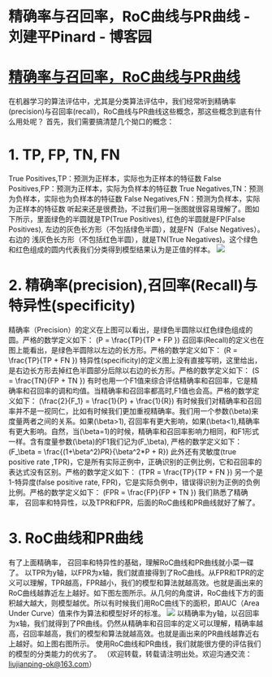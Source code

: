 
# 精确率与召回率，RoC曲线与PR曲线 - 刘建平Pinard - 博客园






# [精确率与召回率，RoC曲线与PR曲线](https://www.cnblogs.com/pinard/p/5993450.html)
在机器学习的算法评估中，尤其是分类算法评估中，我们经常听到精确率(precision)与召回率(recall)，RoC曲线与PR曲线这些概念，那这些概念到底有什么用处呢？
首先，我们需要搞清楚几个拗口的概念：
# 1. TP, FP, TN, FN
True Positives,TP：预测为正样本，实际也为正样本的特征数
False Positives,FP：预测为正样本，实际为负样本的特征数
True Negatives,TN：预测为负样本，实际也为负样本的特征数
False Negatives,FN：预测为负样本，实际为正样本的特征数
听起来还是很费劲，不过我们用一张图就很容易理解了。图如下所示，里面绿色的半圆就是TP(True Positives), 红色的半圆就是FP(False Positives), 左边的灰色长方形（不包括绿色半圆），就是FN（False Negatives）。右边的 浅灰色长方形（不包括红色半圆），就是TN(True Negatives)。这个绿色和红色组成的圆内代表我们分类得到模型结果认为是正值的样本。
![](https://images2015.cnblogs.com/blog/1042406/201610/1042406-20161024154443875-2037260202.jpg)

# 2. 精确率(precision),召回率(Recall)与特异性(specificity)
精确率（Precision）的定义在上图可以看出，是绿色半圆除以红色绿色组成的圆。严格的数学定义如下：
\(P = \frac{TP}{TP + FP }\)
召回率(Recall)的定义也在图上能看出，是绿色半圆除以左边的长方形。严格的数学定义如下：
\(R = \frac{TP}{TP + FN }\)
特异性(specificity)的定义图上没有直接写明，这里给出，是右边长方形去掉红色半圆部分后除以右边的长方形。严格的数学定义如下：
\(S = \frac{TN}{FP + TN }\)
有时也用一个F1值来综合评估精确率和召回率，它是精确率和召回率的调和均值。当精确率和召回率都高时,F1值也会高。严格的数学定义如下：
\(\frac{2}{F_1} = \frac{1}{P} + \frac{1}{R}\)
有时候我们对精确率和召回率并不是一视同仁，比如有时候我们更加重视精确率。我们用一个参数\(\beta\)来度量两者之间的关系。如果\(\beta>1\), 召回率有更大影响，如果\(\beta<1\),精确率有更大影响。自然，当\(\beta=1\)的时候，精确率和召回率影响力相同，和F1形式一样。含有度量参数\(\beta\)的F1我们记为\(F_\beta\), 严格的数学定义如下：
\(F_\beta = \frac{(1+\beta^2)*P*R}{\beta^2*P + R}\)
此外还有灵敏度(true positive rate ,TPR)，它是所有实际正例中，正确识别的正例比例，它和召回率的表达式没有区别。严格的数学定义如下：
\(TPR = \frac{TP}{TP + FN }\)
另一个是1-特异度(false positive rate, FPR)，它是实际负例中，错误得识别为正例的负例比例。严格的数学定义如下：
\(FPR = \frac{FP}{FP + TN }\)
我们熟悉了精确率， 召回率和特异性，以及TPR和FPR，后面的RoC曲线和PR曲线就好了解了。
# 3. RoC曲线和PR曲线
有了上面精确率， 召回率和特异性的基础，理解RoC曲线和PR曲线就小菜一碟了。
以TPR为y轴，以FPR为x轴，我们就直接得到了RoC曲线。从FPR和TPR的定义可以理解，TPR越高，FPR越小，我们的模型和算法就越高效。也就是画出来的RoC曲线越靠近左上越好。如下图左图所示。从几何的角度讲，RoC曲线下方的面积越大越大，则模型越优。所以有时候我们用RoC曲线下的面积，即AUC（Area Under Curve）值来作为算法和模型好坏的标准。
![](https://images2015.cnblogs.com/blog/1042406/201610/1042406-20161024164359046-1869944207.png)
以精确率为y轴，以召回率为x轴，我们就得到了PR曲线。仍然从精确率和召回率的定义可以理解，精确率越高，召回率越高，我们的模型和算法就越高效。也就是画出来的PR曲线越靠近右上越好。如上图右图所示。
使用RoC曲线和PR曲线，我们就能很方便的评估我们的模型的分类能力的优劣了。
（欢迎转载，转载请注明出处。欢迎沟通交流： liujianping-ok@163.com）





